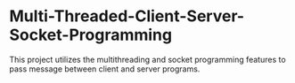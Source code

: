 # Multi-Threaded-Client-Server-Socket-Programming
This project utilizes the multithreading and socket programming features to pass message between client and server programs. 
